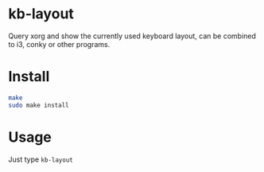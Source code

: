 # kb-layout
Query xorg and show the currently used keyboard layout, can be combined to i3, conky or other programs.

# Install

```bash
make
sudo make install
````

# Usage
Just type `kb-layout`
